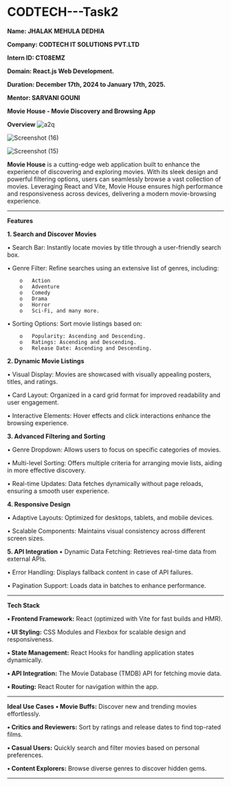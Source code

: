 # CODTECH---Task2
**Name: JHALAK MEHULA DEDHIA**

**Company: CODTECH IT SOLUTIONS PVT.LTD**

**Intern ID: CT08EMZ**

**Domain: React.js Web Development.**

**Duration: December 17th, 2024 to January 17th, 2025.**

**Mentor: SARVANI GOUNI**

**Movie House - Movie Discovery and Browsing App**

**Overview**
![a2q](https://github.com/user-attachments/assets/fcb0a64a-51b7-4b57-99c8-b9bef1fae643)

![Screenshot (16)](https://github.com/user-attachments/assets/89985de2-8587-47f6-9bdd-714b60aabe68)

![Screenshot (15)](https://github.com/user-attachments/assets/f164921c-eea9-44fe-af56-521ec07f5d28)

**Movie House** is a cutting-edge web application built to enhance the experience of discovering and exploring movies. With its sleek design and powerful filtering options, users can seamlessly browse a vast collection of movies. Leveraging React and Vite, Movie House ensures high performance and responsiveness across devices, delivering a modern movie-browsing experience.
________________________________________
**Features**

**1. Search and Discover Movies**

   •	Search Bar: Instantly locate movies by title through a user-friendly search box.
   
   •	Genre Filter: Refine searches using an extensive list of genres, including:
   
        o	Action
        o	Adventure
        o	Comedy
        o	Drama
        o	Horror
        o	Sci-Fi, and many more.
        
   •	Sorting Options: Sort movie listings based on:
   
        o	Popularity: Ascending and Descending.
        o	Ratings: Ascending and Descending.
        o	Release Date: Ascending and Descending.
        
**2. Dynamic Movie Listings**

•	Visual Display: Movies are showcased with visually appealing posters, titles, and ratings.

•	Card Layout: Organized in a card grid format for improved readability and user engagement.

•	Interactive Elements: Hover effects and click interactions enhance the browsing experience.

**3. Advanced Filtering and Sorting**

•	Genre Dropdown: Allows users to focus on specific categories of movies.

•	Multi-level Sorting: Offers multiple criteria for arranging movie lists, aiding in more effective discovery.

•	Real-time Updates: Data fetches dynamically without page reloads, ensuring a smooth user experience.

**4. Responsive Design**

•	Adaptive Layouts: Optimized for desktops, tablets, and mobile devices.

•	Scalable Components: Maintains visual consistency across different screen sizes.

**5. API Integration**
•	Dynamic Data Fetching: Retrieves real-time data from external APIs.

•	Error Handling: Displays fallback content in case of API failures.

•	Pagination Support: Loads data in batches to enhance performance.
________________________________________
**Tech Stack**

**•	Frontend Framework:** React (optimized with Vite for fast builds and HMR).

**•	UI Styling:** CSS Modules and Flexbox for scalable design and responsiveness.

**•	State Management:** React Hooks for handling application states dynamically.

**•	API Integration:** The Movie Database (TMDB) API for fetching movie data.

**•	Routing:** React Router for navigation within the app.
________________________________________
**Ideal Use Cases**
**•	Movie Buffs:** Discover new and trending movies effortlessly.

**•	Critics and Reviewers:** Sort by ratings and release dates to find top-rated films.

**•	Casual Users:** Quickly search and filter movies based on personal preferences.

**•	Content Explorers:** Browse diverse genres to discover hidden gems.
________________________________________
